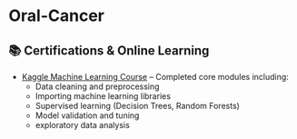 # Oral-Cancer

## 📚 Certifications & Online Learning

- [Kaggle Machine Learning Course](https://www.kaggle.com/code/munalentison/oral-cancer) – Completed core modules including:
  - Data cleaning and preprocessing
  - Importing machine learning libraries
  - Supervised learning (Decision Trees, Random Forests)
  - Model validation and tuning
  - exploratory data analysis
